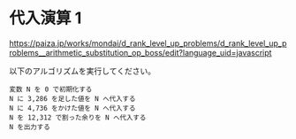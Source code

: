 # 代入演算 1
https://paiza.jp/works/mondai/d_rank_level_up_problems/d_rank_level_up_problems__arithmetic_substitution_op_boss/edit?language_uid=javascript

以下のアルゴリズムを実行してください。
```
変数 N を 0 で初期化する
N に 3,286 を足した値を N へ代入する
N に 4,736 をかけた値を N へ代入する
N を 12,312 で割った余りを N へ代入する
N を出力する
```
